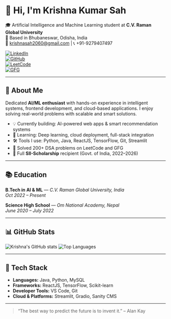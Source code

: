 # 👋 Hi, I'm Krishna Kumar Sah

🎓 Artificial Intelligence and Machine Learning student at **C.V. Raman Global University**  
📍 Based in Bhubaneswar, Odisha, India  
📧 krishnasah2060@gmail.com | 📞 +91-9279407497  

[![LinkedIn](https://img.shields.io/badge/LinkedIn-blue?logo=linkedin&style=for-the-badge)](https://www.linkedin.com/in/krishnasah2060)  
[![GitHub](https://img.shields.io/badge/GitHub-181717?logo=github&style=for-the-badge)](https://github.com/Krishnasah206)  
[![LeetCode](https://img.shields.io/badge/LeetCode-FFA116?logo=leetcode&style=for-the-badge)](https://leetcode.com/u/krishnasah2060/)  
[![GFG](https://img.shields.io/badge/GeeksforGeeks-0F9D58?logo=geeksforgeeks&style=for-the-badge)](https://www.geeksforgeeks.org/user/krishnasah2060/)

---

## 🧠 About Me

Dedicated **AI/ML enthusiast** with hands-on experience in intelligent systems, frontend development, and cloud-based applications. I enjoy solving real-world problems with scalable and smart solutions.

- 💡 Currently building: AI-powered web apps & smart recommendation systems  
- 📘 Learning: Deep learning, cloud deployment, full-stack integration  
- 🛠️ Tools I use: Python, Java, ReactJS, TensorFlow, Git, Streamlit  
- 🧩 Solved 200+ DSA problems on LeetCode and GFG  
- 🏅 Full **SII-Scholarship** recipient (Govt. of India, 2022–2026)

---

## 📚 Education

**B.Tech in AI & ML** — *C.V. Raman Global University, India*  
_Oct 2022 – Present_

**Science High School** — *Om National Academy, Nepal*  
_June 2020 – July 2022_

---


## 📊 GitHub Stats

![Krishna's GitHub stats](https://github-readme-stats.vercel.app/api?username=krishnasah2060&show_icons=true&theme=react)
![Top Languages](https://github-readme-stats.vercel.app/api/top-langs/?username=krishnasah2060&layout=compact&theme=react)

---

## 🔧 Tech Stack

- **Languages:** Java, Python, MySQL  
- **Frameworks:** ReactJS, TensorFlow, Scikit-learn  
- **Developer Tools:** VS Code, Git  
- **Cloud & Platforms:** Streamlit, Gradio, Sanity CMS  

---

> “The best way to predict the future is to invent it.” – Alan Kay

